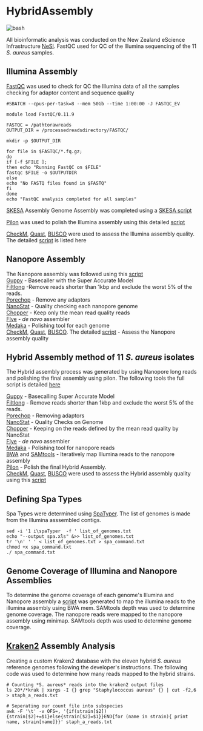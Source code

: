 # HybridAssembly

![bash](https://img.shields.io/badge/language-bash-green)

All bioinformatic analysis was conducted on the New Zealand eScience Infrastructure [NeSI](https://github.com/nesi). FastQC used for QC of the Illumina sequencing of the 11 *S. aureus* samples.

## Illumina Assembly 
[FastQC](https://www.bioinformatics.babraham.ac.uk/projects/fastqc/) was used to check for QC the Illumina data of all the samples checking for adaptor content and sequence quality

```#!/bin/bash -e
#SBATCH --cpus-per-task=8 --mem 50Gb --time 1:00:00 -J FASTQC_EV

module load FastQC/0.11.9

FASTQC = /pathtorawreads
OUTPUT_DIR = /processedreadsdirectory/FASTQC/

mkdir -p $OUTPUT_DIR

for file in $FASTQC/*.fq.gz;
do
if [-f $FILE ];
then echo "Running FastQC on $FILE"
fastqc $FILE -o $OUTPUTDIR
else
echo "No FASTQ files found in $FASTQ"
fi
done
echo "FastQC analysis completed for all samples"
```
[SKESA](https://github.com/ncbi/SKESA) Assembly 
Genome Assembly was completed using a [SKESA script](https://github.com/emv6/Hybrid_Assembly/blob/main/skesa.sh)

[Pilon](https://github.com/broadinstitute/pilon) was used to polish the Illumina assembly using this detailed [script](https://github.com/emv6/Hybrid_Assembly/blob/main/pilon.sh) 

[CheckM](https://github.com/Ecogenomics/CheckM), [Quast](https://github.com/ablab/quast), [BUSCO](https://busco.ezlab.org/) were used to assess the Illumina assembly quality. The detailed [script](https://github.com/emv6/Hybrid_Assembly/blob/main/CheckM_Quast_BUSCO.sh) is listed here

## Nanopore Assembly 
The Nanopore assembly was followed using this [script](https://github.com/emv6/Hybrid_Assembly/blob/main/Nanopore_Assembly.sh)\
[Guppy](https://community.nanoporetech.com/docs/prepare/library_prep_protocols/Guppy-protocol/v/gpb_2003_v1_revax_14dec2018/guppy-software-overview) - Basecaller with the Super Accurate Model \
[Filtlong](https://github.com/rrwick/Filtlong) -Remove reads shorter than 1kbp and exclude the worst 5% of the reads. \
[Porechop](https://github.com/rrwick/Porechop) - Remove any adaptors \
[NanoStat](https://github.com/wdecoster/nanostat) - Quality checking each nanopore genome \
[Chopper](https://github.com/wdecoster/chopper) - Keep only the mean read quality reads \
[Flye](https://github.com/mikolmogorov/Flye) - *de novo* assembler \
[Medaka](https://github.com/nanoporetech/medaka) - Polishing tool for each genome\
[CheckM](https://github.com/Ecogenomics/CheckM), [Quast](https://github.com/ablab/quast), [BUSCO](https://busco.ezlab.org/). The detailed [script](https://github.com/emv6/Hybrid_Assembly/blob/main/CheckM_Quast_BUSCO.sh) - Assess the Nanopore assembly quality

## Hybrid Assembly method of 11 *S. aureus* isolates 
The Hybrid assembly process was generated by using Nanopore long reads and polishing the final assembly using pilon. The following tools the full script is detailed [here](https://github.com/emv6/Hybrid_Assembly/blob/main/Hybrid_Genome_Assembly.sh)

[Guppy](https://community.nanoporetech.com/docs/prepare/library_prep_protocols/Guppy-protocol/v/gpb_2003_v1_revax_14dec2018/guppy-software-overview) - Basecalling Super Accurate Model \
[Filtlong](https://github.com/rrwick/Filtlong) - Remove reads shorter than 1kbp and exclude the worst 5% of the reads. \
[Porechop](https://github.com/rrwick/Porechop) - Removing adaptors\
[NanoStat](https://github.com/wdecoster/nanostat) - Quality Checks on Genome \
[Chopper](https://github.com/wdecoster/chopper) - Keeping on the reads defined by the mean read quality by NanoStat \
[Flye](https://github.com/mikolmogorov/Flye) - *de novo* assembler \
[Medaka](https://github.com/nanoporetech/medaka) - Polishing tool for nanopore reads\
[BWA](https://github.com/lh3/bwa) and [SAMtools](https://samtools.sourceforge.net/) - Iteratively map Illumina reads to the nanopore assembly \
[Pilon](https://github.com/broadinstitute/pilon) - Polish the final Hybrid Assembly. \
[CheckM](https://github.com/Ecogenomics/CheckM), [Quast](https://github.com/ablab/quast), [BUSCO](https://busco.ezlab.org/) were used to assess the Hybrid assembly quality using this [script](https://github.com/emv6/Hybrid_Assembly/blob/main/CheckM_Quast_BUSCO.sh)  

## Defining Spa Types
Spa Types were determined using [SpaTyper](https://github.com/mjsull/spa_typing). The list of genomes is made from the Illumina asssembled contigs.

```
sed -i '1 i\spaTyper  -f ' list_of_genomes.txt
echo "--output spa.xls" &>> list_of_genomes.txt
tr '\n' ' ' < list_of_genomes.txt > spa_command.txt
chmod +x spa_command.txt
./ spa_command.txt
```
## Genome Coverage of Illumina and Nanopore Assemblies 
To determine the genome coverage of each genome's Illumina and Nanopore assembly a [script](https://github.com/emv6/Hybrid_Assembly/blob/main/Bam_Files_Illumina_Nanopore.sh) was generated to map the illumina reads to the illumina assembly using BWA mem. SAMtools depth was used to determine genome coverage. The nanopore reads were mapped to the nanopore assembly using minimap. SAMtools depth was used to determine genome coverage. 
## [Kraken2](https://github.com/DerrickWood/kraken2/blob/master/docs/MANUAL.markdown) Assembly Analysis 
Creating a custom Kraken2 database with the eleven hybrid *S. aureus* reference genomes following the developer's instructions. The following code was used to determine how many reads mapped to the hybrid strains. 
```
# Counting *S. aureus* reads into the kraken2 output files 
ls 20*/*krak | xargs -I {} grep "Staphylococcus aureus" {} | cut -f2,6 > staph_a_reads.txt

# Seperating our count file into subspecies
awk -F '\t' -v OFS=, '{if(strain[$2]){strain[$2]+=$1}else{strain[$2]=$1}}END{for (name in strain){ print name, strain[name]}}' staph_a_reads.txt
```






